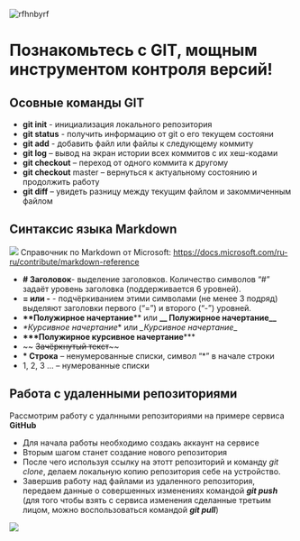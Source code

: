 ![rfhnbyrf](https://andreyex.ru/wp-content/uploads/2019/06/Kak-dobavit-Git-Remote.png)

# Познакомьтесь с GIT, мощным инструментом контроля версий!


## Осовные команды GIT

* **git init** - инициализация локального репозитория
* **git status** - получить информацию от git о его текущем состояни
* **git add** - добавить файл или файлы к следующему коммиту
* **git log** – вывод на экран истории всех коммитов с их хеш-кодами
* **git checkout** – переход от одного коммита к другому
* **git checkout** master – вернуться к актуальному состоянию и продолжить работу
* **git diff** – увидеть разницу между текущим файлом и закоммиченным файлом


## Синтаксис языка Markdown
![](https://s0.rbk.ru/v6_top_pics/media/img/9/97/755967413593979.jpg)
Справочник по Markdown от Microsoft:
https://docs.microsoft.com/ru-ru/contribute/markdown-reference

* **# Заголовок**- выделение заголовков. Количество символов “#” задаёт уровень заголовка (поддерживается 6 уровней).
* __= или -__ - подчёркиванием этими символами (не менее 3 подряд) выделяют заголовки
первого (“=”) и второго (“-”) уровней.
* __**Полужирное начертание__** или **__ Полужирное начертание__**
* _*Курсивное начертание_* или *_Курсивное начертание*_
* __***Полужирное курсивное начертание__***
* ~~ ~~Зачёркнутый текст~~~~
* __* Строка__ – ненумерованные списки, символ “*” в начале строки
* 1, 2, 3 … – нумерованные списки

## Работа с удаленными репозиториями

Рассмотрим работу с удалнными репозиториями на примере сервиса **GitHub**

* Для начала работы необходимо создакь аккаунт на сервисе
* Вторым шагом станет создание нового репозитория
* После чего используя ссылку на этотт репозиторий и команду _git clone_, делаем локальную копию репозитория себе на устройство.
* Завершив работу над файлами из удаленного репозитория, передаем данные о совершенных изменениях командой _**git push**_ (для того чтобы взять с  сервиса изменения сделанные третьим лицом, можно воспользоваться командой _**git pull**_)


![](https://img.freepik.com/free-vector/movie-ending-screen-inscription-the-end-on-the-background-of-red-circles-end-cartoon-screen-vector-illustration-eps-10_532800-48.jpg?w=2000)

